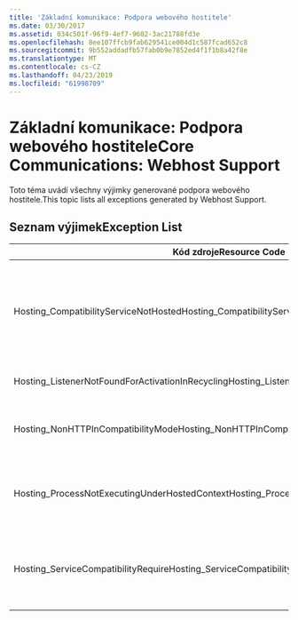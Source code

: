 ```yaml
---
title: 'Základní komunikace: Podpora webového hostitele'
ms.date: 03/30/2017
ms.assetid: 034c501f-96f9-4ef7-9602-3ac21788fd3e
ms.openlocfilehash: 8ee107ffcb9fab629541ce004d1c587fcad652c8
ms.sourcegitcommit: 9b552addadfb57fab0b9e7852ed4f1f1b8a42f8e
ms.translationtype: MT
ms.contentlocale: cs-CZ
ms.lasthandoff: 04/23/2019
ms.locfileid: "61998709"
---
```

# <a name="core-communications-webhost-support"></a><span data-ttu-id="04a01-102">Základní komunikace: Podpora webového hostitele</span><span class="sxs-lookup"><span data-stu-id="04a01-102">Core Communications: Webhost Support</span></span>

<span data-ttu-id="04a01-103">Toto téma uvádí všechny výjimky generované podpora webového hostitele.</span><span class="sxs-lookup"><span data-stu-id="04a01-103">This topic lists all exceptions generated by Webhost Support.</span></span>

## <a name="exception-list"></a><span data-ttu-id="04a01-104">Seznam výjimek</span><span class="sxs-lookup"><span data-stu-id="04a01-104">Exception List</span></span>

|<span data-ttu-id="04a01-105">Kód zdroje</span><span class="sxs-lookup"><span data-stu-id="04a01-105">Resource Code</span></span>|<span data-ttu-id="04a01-106">Řetězec prostředku</span><span class="sxs-lookup"><span data-stu-id="04a01-106">Resource String</span></span>|
|-------------------|---------------------|
|<span data-ttu-id="04a01-107">Hosting_CompatibilityServiceNotHosted</span><span class="sxs-lookup"><span data-stu-id="04a01-107">Hosting_CompatibilityServiceNotHosted</span></span>|<span data-ttu-id="04a01-108">Tato služba vyžaduje režim kompatibility ASP.NET.</span><span class="sxs-lookup"><span data-stu-id="04a01-108">This service requires ASP.NET compatibility.</span></span> <span data-ttu-id="04a01-109">Musí být také hostovány ve službě IIS.</span><span class="sxs-lookup"><span data-stu-id="04a01-109">It must also be hosted in IIS.</span></span> <span data-ttu-id="04a01-110">Buď hostovat službu ve službě IIS pomocí režim kompatibility ASP.NET zapnutou v souboru Web.config nebo nastavte vlastnost AspNetCompatibilityRequirementsAttribute.AspNetCompatibilityRequirementsMode jinou hodnotu než Required.</span><span class="sxs-lookup"><span data-stu-id="04a01-110">Either host the service in IIS with ASP.NET compatibility turned on in Web.config or set the AspNetCompatibilityRequirementsAttribute.AspNetCompatibilityRequirementsMode property to a value other than Required.</span></span>|
|<span data-ttu-id="04a01-111">Hosting_ListenerNotFoundForActivationInRecycling</span><span class="sxs-lookup"><span data-stu-id="04a01-111">Hosting_ListenerNotFoundForActivationInRecycling</span></span>|<span data-ttu-id="04a01-112">Žádný kanál aktivně naslouchá na zadané adrese.</span><span class="sxs-lookup"><span data-stu-id="04a01-112">No channel is actively listening at the specified address.</span></span> <span data-ttu-id="04a01-113">Pokud aplikace se recykluje, ukončení služby.</span><span class="sxs-lookup"><span data-stu-id="04a01-113">If an application is recycling, the service is closed.</span></span>|
|<span data-ttu-id="04a01-114">Hosting_NonHTTPInCompatibilityMode</span><span class="sxs-lookup"><span data-stu-id="04a01-114">Hosting_NonHTTPInCompatibilityMode</span></span>|<span data-ttu-id="04a01-115">Pouze protokoly, které jsou podporovány v rámci režim kompatibility ASP.NET jsou HTTP a HTTPS.</span><span class="sxs-lookup"><span data-stu-id="04a01-115">The only protocols that are supported under ASP.NET compatibility are HTTP and HTTPS.</span></span> <span data-ttu-id="04a01-116">Odeberte zadaný koncový bod nebo zakažte režim kompatibility ASP.NET pro aplikaci.</span><span class="sxs-lookup"><span data-stu-id="04a01-116">Remove the specified endpoint or disable ASP.NET compatibility for the application.</span></span>|
|<span data-ttu-id="04a01-117">Hosting_ProcessNotExecutingUnderHostedContext</span><span class="sxs-lookup"><span data-stu-id="04a01-117">Hosting_ProcessNotExecutingUnderHostedContext</span></span>|<span data-ttu-id="04a01-118">Zadaný hostitelský proces nelze vyvolat v aktuálním prostředí hostování.</span><span class="sxs-lookup"><span data-stu-id="04a01-118">The specified hosting process cannot be invoked within the current hosting environment.</span></span> <span data-ttu-id="04a01-119">Toto rozhraní API vyžaduje, aby volající aplikace byla hostována v Internetové informační službě nebo služba Windows Process Activation Service.</span><span class="sxs-lookup"><span data-stu-id="04a01-119">This API requires that the calling application be hosted in Internet Information Services or Windows Process Activation Service.</span></span>|
|<span data-ttu-id="04a01-120">Hosting_ServiceCompatibilityRequire</span><span class="sxs-lookup"><span data-stu-id="04a01-120">Hosting_ServiceCompatibilityRequire</span></span>|<span data-ttu-id="04a01-121">Službu nelze aktivovat, protože vyžaduje režim kompatibility ASP.NET.</span><span class="sxs-lookup"><span data-stu-id="04a01-121">The service cannot be activated because it requires ASP.NET compatibility.</span></span> <span data-ttu-id="04a01-122">Režim kompatibility ASP.NET není povolena pro tuto aplikaci.</span><span class="sxs-lookup"><span data-stu-id="04a01-122">ASP.NET compatibility is not enabled for this application.</span></span> <span data-ttu-id="04a01-123">Povolte režim kompatibility ASP.NET v souboru Web.config nebo nastavte AspNetCompatibilityRequirementsAttribute.AspNetCompatibility.</span><span class="sxs-lookup"><span data-stu-id="04a01-123">Either enable ASP.NET compatibility in Web.config file or set the AspNetCompatibilityRequirementsAttribute.AspNetCompatibility.</span></span>|
